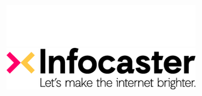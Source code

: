 <h3 align="center">
    
![Infocaster logo](assets/Infocaster_Logo_Credo_White.png#gh-dark-mode-only)
![Infocaster logo](assets/Infocaster_Logo_Credo_RGB.png#gh-light-mode-only)
    
</h3>
